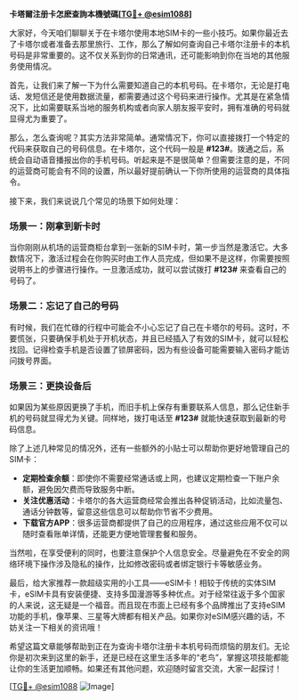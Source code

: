 **卡塔爾注册卡怎麽查詢本機號碼[[TG💪+ @esim1088](https://t.me/s/esim1088)]**

大家好，今天咱们聊聊关于在卡塔尔使用本地SIM卡的一些小技巧。如果你最近去了卡塔尔或者准备去那里旅行、工作，那么了解如何查询自己卡塔尔注册卡的本机号码是非常重要的。这不仅关系到你的日常通讯，还可能影响到你在当地的其他服务使用情况。

首先，让我们来了解一下为什么需要知道自己的本机号码。在卡塔尔，无论是打电话、发短信还是使用数据流量，都需要通过这个号码来进行操作。尤其是在紧急情况下，比如需要联系当地的服务机构或者向家人朋友报平安时，拥有准确的号码就显得尤为重要了。

那么，怎么查询呢？其实方法非常简单。通常情况下，你可以直接拨打一个特定的代码来获取自己的号码信息。在卡塔尔，这个代码一般是 **#123#**。拨通之后，系统会自动语音播报出你的手机号码。听起来是不是很简单？但需要注意的是，不同的运营商可能会有不同的设置，所以最好提前确认一下你所使用的运营商的具体指令。

接下来，我们来说说几个常见的场景下如何处理：

### 场景一：刚拿到新卡时

当你刚刚从机场的运营商柜台拿到一张新的SIM卡时，第一步当然是激活它。大多数情况下，激活过程会在你购买时由工作人员完成，但如果不是这样，你需要按照说明书上的步骤进行操作。一旦激活成功，就可以尝试拨打 **#123#** 来查看自己的号码了。

### 场景二：忘记了自己的号码

有时候，我们在忙碌的行程中可能会不小心忘记了自己在卡塔尔的号码。这时，不要慌张，只要确保手机处于开机状态，并且已经插入了有效的SIM卡，就可以轻松找回。记得检查手机是否设置了锁屏密码，因为有些设备可能需要输入密码才能访问拨号界面。

### 场景三：更换设备后

如果因为某些原因更换了手机，而旧手机上保存有重要联系人信息，那么记住新手机的号码就显得尤为关键。同样地，拨打电话至 **#123#** 就能快速获取到最新的号码信息。

除了上述几种常见的情况外，还有一些额外的小贴士可以帮助你更好地管理自己的SIM卡：

- **定期检查余额**：即使你不需要经常通话或上网，也建议定期检查一下账户余额，避免因欠费而导致服务中断。
- **关注优惠活动**：卡塔尔的各大运营商经常会推出各种促销活动，比如流量包、通话分钟数等，留意这些信息可以帮助你节省不少费用。
- **下载官方APP**：很多运营商都提供了自己的应用程序，通过这些应用不仅可以随时查看账单详情，还能更方便地管理套餐和服务。

当然啦，在享受便利的同时，也要注意保护个人信息安全。尽量避免在不安全的网络环境下操作涉及隐私的操作，比如修改密码或者绑定银行卡等敏感业务。

最后，给大家推荐一款超级实用的小工具——eSIM卡！相较于传统的实体SIM卡，eSIM卡具有安装便捷、支持多国漫游等多种优点。对于经常往返于多个国家的人来说，这无疑是一个福音。而且现在市面上已经有多个品牌推出了支持eSIM功能的手机，像苹果、三星等大牌都有相关产品。如果你对eSIM感兴趣的话，不妨关注一下相关的资讯哦！

希望这篇文章能够帮助到正在为查询卡塔尔注册卡本机号码而烦恼的朋友们。无论你是初次来到这里的新手，还是已经在这里生活多年的“老鸟”，掌握这项技能都能让你的生活更加顺畅。如果还有其他问题，欢迎随时留言交流，大家一起探讨！

[[TG💪+ @esim1088](https://t.me/s/esim1088) ![Image](https://i.postimg.cc/4NQfJmqS/Snipaste-2025-05-13-00-14-12.png)]